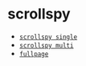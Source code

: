 # scrollspy

* [` scrollspy single `](https://lvzhenbang.github.io/scrollspy/scrollspy.single.html)
* [` scrollspy multi `](https://lvzhenbang.github.io/scrollspy/scrollspy.multi.html)
* [` fullpage `](https://lvzhenbang.github.io/scrollspy/fullpage.html)
